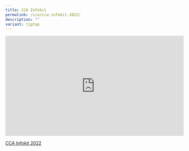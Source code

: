 ```yaml
---
title: CCA Infokit
permalink: /cca/cca-infokit-2022/
description: ""
variant: tiptap
---
```

<iframe width="560" height="315" src="https://www.youtube.com/embed/vd0CB7RvY4U?start=1" title="YouTube video player" frameborder="0" allow="accelerometer; autoplay; clipboard-write; encrypted-media; gyroscope; picture-in-picture" allowfullscreen=""></iframe>

[CCA Infokit 2022](/files/CCA%20Infokit%202022.pdf)